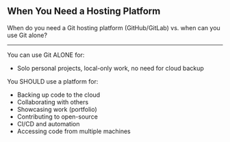 ## When You Need a Hosting Platform

When do you need a Git hosting platform (GitHub/GitLab) vs. when can you use Git alone?

---

You can use Git ALONE for:
- Solo personal projects, local-only work, no need for cloud backup

You SHOULD use a platform for:
- Backing up code to the cloud
- Collaborating with others
- Showcasing work (portfolio)
- Contributing to open-source
- CI/CD and automation
- Accessing code from multiple machines

